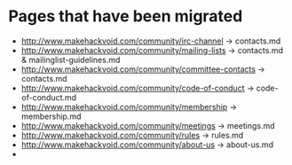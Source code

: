 # Pages that have been migrated


* http://www.makehackvoid.com/community/irc-channel -> contacts.md
* http://www.makehackvoid.com/community/mailing-lists -> contacts.md & mailinglist-guidelines.md
* http://www.makehackvoid.com/community/committee-contacts -> contacts.md
* http://www.makehackvoid.com/community/code-of-conduct -> code-of-conduct.md
* http://www.makehackvoid.com/community/membership -> membership.md
* http://www.makehackvoid.com/community/meetings -> meetings.md
* http://www.makehackvoid.com/community/rules -> rules.md
* http://www.makehackvoid.com/community/about-us -> about-us.md
* 